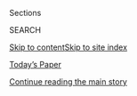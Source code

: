 <div id="app">

<div>

<div class="NYTAppHideMasthead css-1r6wvpq e1suatyy0">

<div class="section css-ui9rw0 e1suatyy2">

<div class="css-eph4ug er09x8g0">

<div class="css-6n7j50">

</div>

<span class="css-1dv1kvn">Sections</span>

<div class="css-10488qs">

<span class="css-1dv1kvn">SEARCH</span>

</div>

[Skip to content](#site-content)[Skip to site
index](#site-index)

</div>

<div class="css-10698na e1huz5gh0">

</div>

</div>

<div id="masthead-bar-one" class="section hasLinks css-15hmgas e1csuq9d3">

<div class="css-uqyvli e1csuq9d0">

</div>

<div class="css-1uqjmks e1csuq9d1">

</div>

<div class="css-9e9ivx">

[](https://myaccount.nytimes.com/auth/login?response_type=cookie&client_id=vi)

</div>

<div class="css-1bvtpon e1csuq9d2">

[Today’s Paper](https://www.nytimes.com/section/todayspaper)

</div>

</div>

</div>

</div>

<div data-aria-hidden="false">

<div id="site-content" data-role="main">

<div id="top-wrapper" class="css-15p45cc eaca97t0" type="top">

<div id="top-slug" class="css-19x0jxb eaca97t1" hidden="">

Advertisement

</div>

[Continue reading the main
story](#after-top)

<div class="ad top-wrapper" style="text-align:center;height:100%;display:block;min-height:90px">

<div id="top" class="place-ad" data-position="top" data-size-key="top">

</div>

</div>

<div id="after-top">

</div>

</div>

<div id="byline" class="section css-15h4p1b e9abtgs0">

<div class="css-1j21atc e1svk9qx1">

<div class="css-nfcc9b e1svk9qx3">

<div class="css-cnx41t">

![Portrait of Thomas
Fuller](https://static01.nyt.com/images/2018/06/12/multimedia/author-thomas-fuller/author-thomas-fuller-thumbLarge.png)

</div>

<div class="css-vl9dhg e1svk9qx5">

<div class="css-1nrhkj6 e1svk9qx6">

# Thomas Fuller

</div>

## <span></span>

Thomas Fuller is the San Francisco bureau chief for The New York Times.
He has spent the past two decades [in postings
abroad](http://www.nytimes.com/2013/10/14/world/asia/asias-lands-of-charm-and-cruelty.html)
for The Times and The International Herald Tribune in Europe and most
recently [in Southeast
Asia](https://www.nytimes.com/2016/02/22/world/asia/reporting-on-life-death-and-corruption-in-southeast-asia.html).

<span class="css-dd5dyy">More**</span>

</div>

</div>

</div>

<div>

<div id="mid1-wrapper" class="css-1mn4oms eaca97t0" type="rank">

<div id="mid1-slug" class="css-1tag3rd eaca97t1">

Advertisement

</div>

[Continue reading the main
story](#after-mid1)

<div id="mid1" class="ad mid1-wrapper" style="text-align:center;height:100%;display:block">

</div>

<div id="after-mid1">

</div>

</div>

</div>

<div class="css-185go5a e1o5byef0">

<div class="css-15cbhtu">

  - [Latest](#stream-panel)
  - <span class="css-6n7j50">Search</span>
    <div class="control">
    <div class="label-container css-1dv1kvn">
    Search
    </div>
    <div class="css-wm4t3d">
    **<span id="clear-search-input" class="css-1dv1kvn">Clear this text
    input</span>
    </div>
    </div>
    <span class="css-1iovbfw"></span>

<div id="stream-panel" class="section css-8msx5b e1jz0cab1">

<div class="css-13mho3u">

1.  
    
    <div class="css-1cp3ece">
    
    <div class="css-1l4spti">
    
    [](/2020/08/01/us/coronavirus-midwest-cases-deaths.html)
    
    <div class="css-79elbk">
    
    ![](https://static01.nyt.com/images/2020/08/02/us/SUB02virus-stateofthevirus/01virus-stateofthevirus01-thumbWide.jpg?quality=75&auto=webp&disable=upscale)
    
    </div>
    
    ## After Plummeting, the Virus Soars Back in the Midwest
    
    States like Missouri, Illinois and Wisconsin are riding a
    frustrating seesaw during the pandemic, with new coronavirus cases
    rising again after apparent progress.
    
    <div class="css-1nqbnmb ea5icrr0">
    
    By <span class="css-1n7hynb">Julie Bosman, Manny Fernandez
    <span>and</span> Thomas
    Fuller</span>
    
    </div>
    
    </div>
    
    <div class="css-1lc2l26 e1xfvim33">
    
    </div>
    
    </div>

2.  
    
    <div class="css-1cp3ece">
    
    <div class="css-1l4spti">
    
    [](/2020/07/27/us/protests-divisions-blm.html)
    
    <div class="css-79elbk">
    
    ![](https://static01.nyt.com/images/2020/07/27/us/27PROTESTS-DIVIDE01/27PROTESTS-DIVIDE01-thumbWide.jpg?quality=75&auto=webp&disable=upscale)
    
    </div>
    
    ## Peaceful Protesters With ‘Room for Rage’ Sympathize With Aggressive Tactics
    
    A forceful campaign by federal law enforcement in Portland, Ore.,
    has prompted an escalation in tactics from some protesters, while
    others wonder whether they are losing their focus.
    
    <div class="css-1nqbnmb ea5icrr0">
    
    By <span class="css-1n7hynb">Kate Conger, Thomas Fuller
    <span>and</span> Mike
    Baker</span>
    
    </div>
    
    </div>
    
    <div class="css-1lc2l26 e1xfvim33">
    
    </div>
    
    </div>

3.  
    
    <div class="css-1cp3ece">
    
    <div class="css-1l4spti">
    
    [](/2020/07/26/us/protests-portland-seattle-trump.html)
    
    <div class="css-79elbk">
    
    ![](https://static01.nyt.com/images/2020/07/26/us/26PROTESTS-7/26PROTESTS-7-thumbWide.jpg?quality=75&auto=webp&disable=upscale)
    
    </div>
    
    ## Cities in Bind as Turmoil Spreads Far Beyond Portland
    
    Galvanized in part by the deployment of federal agents in Portland,
    Ore., protesters have returned to the streets in Oakland, Seattle
    and elsewhere.
    
    <div class="css-1nqbnmb ea5icrr0">
    
    By <span class="css-1n7hynb">Mike Baker, Thomas Fuller
    <span>and</span> Shane
    Goldmacher</span>
    
    </div>
    
    </div>
    
    <div class="css-1lc2l26 e1xfvim33">
    
    </div>
    
    </div>

4.  
    
    <div class="css-1cp3ece">
    
    <div class="css-1l4spti">
    
    [](/article/portland-protests-explained-protesters.html)
    
    <div class="css-79elbk">
    
    ![](https://static01.nyt.com/images/2020/07/24/us/24PORTLAND-EXPLAINER/merlin_174891849_c8c140fb-54ad-42e6-bf2e-7a4ff3ecdd1b-thumbWide.jpg?quality=75&auto=webp&disable=upscale)
    
    </div>
    
    ## What Do Portland Protesters Want, and How Have the Police Responded?
    
    Eight weeks after the death of George Floyd, here’s a look at why
    longstanding protests in the city have recently intensified.
    
    <div class="css-1nqbnmb ea5icrr0">
    
    By <span class="css-1n7hynb">Giulia McDonnell Nieto del
    Rio</span>
    
    </div>
    
    </div>
    
    <div class="css-1lc2l26 e1xfvim33">
    
    </div>
    
    </div>

5.  
    
    <div class="css-1cp3ece">
    
    <div class="css-1l4spti">
    
    [](/2020/07/25/us/portland-federal-legal-jurisdiction-courts.html)
    
    <div class="css-79elbk">
    
    ![](https://static01.nyt.com/images/2020/07/17/autossell/portland-v1-2/portland-v1-2-thumbWide.jpg?quality=75&auto=webp&disable=upscale)
    
    </div>
    
    ## Federal Agents Push Into Portland Streets, Stretching Limits of Their Authority
    
    Federal agents are venturing blocks from the buildings they were
    sent to protect. Oregon officials say they are illegally taking on
    the role of riot police.
    
    <div class="css-1nqbnmb ea5icrr0">
    
    By <span class="css-1n7hynb">Mike Baker, Thomas Fuller
    <span>and</span> Sergio
    Olmos</span>
    
    </div>
    
    </div>
    
    <div class="css-1lc2l26 e1xfvim33">
    
    </div>
    
    </div>

6.  
    
    <div class="css-1cp3ece">
    
    <div class="css-1l4spti">
    
    [](/2020/07/24/us/portland-federal-jurisdiction-court-judge.html)
    
    <div class="css-79elbk">
    
    ![](https://static01.nyt.com/images/2020/07/17/autossell/portland-v1-2/portland-v1-2-thumbWide.jpg?quality=75&auto=webp&disable=upscale)
    
    </div>
    
    ## Judge Rejects Challenge to Federal Agents Targeting Portland Protesters
    
    Oregon’s attorney general had sued to prevent federal agents from
    patrolling the city in unmarked vehicles and detaining protesters.
    
    <div class="css-1nqbnmb ea5icrr0">
    
    By <span class="css-1n7hynb">Thomas
    Fuller</span>
    
    </div>
    
    </div>
    
    <div class="css-1lc2l26 e1xfvim33">
    
    </div>
    
    </div>

7.  
    
    <div class="css-1cp3ece">
    
    <div class="css-1l4spti">
    
    [](/2020/07/24/us/portland-oregon-protests-white-race.html)
    
    <div class="css-79elbk">
    
    ![](https://static01.nyt.com/images/2020/07/24/us/24portland-race01/24portland-race01-thumbWide.jpg?quality=75&auto=webp&disable=upscale)
    
    </div>
    
    ## How One of America’s Whitest Cities Became the Center of B.L.M. Protests
    
    In a state with a brutal racist history, the Black Lives Matter
    protests in Portland, Ore., have been overwhelmingly attended by
    white demonstrators.
    
    <div class="css-1nqbnmb ea5icrr0">
    
    By <span class="css-1n7hynb">Thomas
    Fuller</span>
    
    </div>
    
    </div>
    
    <div class="css-1lc2l26 e1xfvim33">
    
    </div>
    
    </div>

8.  
    
    <div class="css-1cp3ece">
    
    <div class="css-1l4spti">
    
    [](/2020/07/22/us/portland-protest-tactics.html)
    
    <div class="css-79elbk">
    
    ![](https://static01.nyt.com/images/2020/07/22/us/22portland-tactics02/22portland-tactics02-thumbWide.jpg?quality=75&auto=webp&disable=upscale)
    
    </div>
    
    ## To Battle a Militarized Foe, Portland Protesters Use Umbrellas, Pool Noodles and Fire
    
    With no clear leaders or blueprints, demonstrators have scrounged
    for items from home and largely embraced a strategy of spontaneous
    consensus.
    
    <div class="css-1nqbnmb ea5icrr0">
    
    By <span class="css-1n7hynb">Mike Baker <span>and</span> Thomas
    Fuller</span>
    
    </div>
    
    </div>
    
    <div class="css-1lc2l26 e1xfvim33">
    
    </div>
    
    </div>

9.  
    
    <div class="css-1cp3ece">
    
    <div class="css-1l4spti">
    
    [](/2020/07/21/us/portland-protests-damage-cleanup.html)
    
    <div class="css-79elbk">
    
    ![](https://static01.nyt.com/images/2020/07/21/us/portland-cleanup/merlin_174794376_4373dca6-4cd4-4162-8b7f-1271e6bd633e-thumbWide.jpg?quality=75&auto=webp&disable=upscale)
    
    </div>
    
    ## Night After Night, Outrage Is Followed by Cleanup on Portland’s Streets
    
    “Every morning, time to sweep up the mess,” said a resident of
    Portland, Ore., who was clearing away protest debris on Tuesday.
    
    <div class="css-1nqbnmb ea5icrr0">
    
    By <span class="css-1n7hynb">Thomas
    Fuller</span>
    
    </div>
    
    </div>
    
    <div class="css-1lc2l26 e1xfvim33">
    
    </div>
    
    </div>

10. 
    
    <div class="css-1cp3ece">
    
    <div class="css-1l4spti">
    
    [](/2020/07/07/us/los-angeles-school-police-budget-cuts.html)
    
    <div class="css-79elbk">
    
    ![](https://static01.nyt.com/images/2020/07/07/us/07californiatoday1/merlin_173849499_44b1353e-1748-4cc8-bec4-3b5e392c2aad-thumbWide.jpg?quality=75&auto=webp&disable=upscale)
    
    </div>
    
    ### <span class="css-m70j1g">California Today</span>
    
    ## Los Angeles School District Cut Its Police Budget, Then the Chief Resigned
    
    The former chief called the decision “potentially life-threatening”
    for students and staff members.
    
    <div class="css-1nqbnmb ea5icrr0">
    
    By <span class="css-1n7hynb">Thomas Fuller <span>and</span> Will
    Wright</span>
    
    </div>
    
    </div>
    
    <div class="css-1lc2l26 e1xfvim33">
    
    </div>
    
    </div>

<div class="css-13mho3u">

<div class="css-1t62hi8">

<div class="css-1stvaey">

Show
More

<div>

<div style="border:0;clip:rect(0 0 0 0);height:1px;margin:-1px;overflow:hidden;white-space:nowrap;padding:0;width:1px;position:absolute" data-role="log" data-aria-live="assertive">

</div>

<div style="border:0;clip:rect(0 0 0 0);height:1px;margin:-1px;overflow:hidden;white-space:nowrap;padding:0;width:1px;position:absolute" data-role="log" data-aria-live="assertive">

</div>

<div style="border:0;clip:rect(0 0 0 0);height:1px;margin:-1px;overflow:hidden;white-space:nowrap;padding:0;width:1px;position:absolute" data-role="log" data-aria-live="polite">

</div>

<div style="border:0;clip:rect(0 0 0 0);height:1px;margin:-1px;overflow:hidden;white-space:nowrap;padding:0;width:1px;position:absolute" data-role="log" data-aria-live="polite">

</div>

</div>

</div>

</div>

</div>

</div>

<div class="css-g6hk37 supplemental">

<div id="mid2-wrapper" class="css-10wkyv7 eaca97t0" type="lede">

<div id="mid2-slug" class="css-1tag3rd eaca97t1">

Advertisement

</div>

[Continue reading the main
story](#after-mid2)

<div id="mid2" class="ad mid2-wrapper" style="text-align:center;height:100%;display:block;min-height:250px">

</div>

<div id="after-mid2">

</div>

</div>

## Follow Elsewhere

<div class="module-body">

  - [**<span data-aria-hidden="true">thomasfullerNYT</span><span class="css-1dv1kvn">twitter
    page for
    thomasfullerNYT</span>](https://twitter.com/thomasfullerNYT)
  - [**<span data-aria-hidden="true">thomas.fuller.9889</span><span class="css-1dv1kvn">facebook
    page for
    thomas.fuller.9889</span>](https://www.facebook.com/thomas.fuller.9889)

</div>

</div>

</div>

</div>

</div>

</div>

</div>

## Site Index

<div>

</div>

## Site Information Navigation

  - [© <span>2020</span> <span>The New York Times
    Company</span>](https://help.nytimes.com/hc/en-us/articles/115014792127-Copyright-notice)

<!-- end list -->

  - [NYTCo](https://www.nytco.com/)
  - [Contact
    Us](https://help.nytimes.com/hc/en-us/articles/115015385887-Contact-Us)
  - [Work with us](https://www.nytco.com/careers/)
  - [Advertise](https://nytmediakit.com/)
  - [T Brand Studio](http://www.tbrandstudio.com/)
  - [Your Ad
    Choices](https://www.nytimes.com/privacy/cookie-policy#how-do-i-manage-trackers)
  - [Privacy](https://www.nytimes.com/privacy)
  - [Terms of
    Service](https://help.nytimes.com/hc/en-us/articles/115014893428-Terms-of-service)
  - [Terms of
    Sale](https://help.nytimes.com/hc/en-us/articles/115014893968-Terms-of-sale)
  - [Site
    Map](https://spiderbites.nytimes.com)
  - [Help](https://help.nytimes.com/hc/en-us)
  - [Subscriptions](https://www.nytimes.com/subscription?campaignId=37WXW)

</div>

</div>
